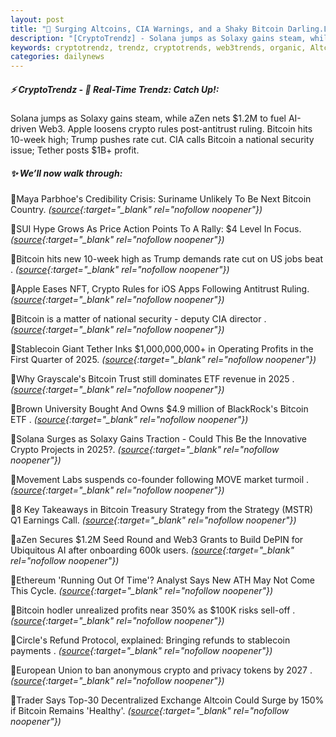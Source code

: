 ```yaml
---
layout: post
title: "🌌 Surging Altcoins, CIA Warnings, and a Shaky Bitcoin Darling.Latest Bitcoin News"
description: "[CryptoTrendz] - Solana jumps as Solaxy gains steam, while aZen nets $1.2M to fuel AI-driven Web3. Apple loosens crypto rules post-antitrust ruling. Bitcoin hits 10-week high; Trump pushes rate cut. CIA calls Bitcoin a national security issue; Tether posts $1B+ profit."
keywords: cryptotrendz, trendz, cryptotrends, web3trends, organic, Altcoin, Ethereum, revenue, Web3, Trump, stablecoin, AI, Analyst, market, Crypto, Bitcoin, Suriname
categories: dailynews
---
```


##### ⚡ CryptoTrendz - 📌 *Real-Time Trendz: Catch Up!:*

Solana jumps as Solaxy gains steam, while aZen nets $1.2M to fuel AI-driven Web3. Apple loosens crypto rules post-antitrust ruling. Bitcoin hits 10-week high; Trump pushes rate cut. CIA calls Bitcoin a national security issue; Tether posts $1B+ profit.

##### ✨ *We’ll now walk through:*


🔹Maya Parbhoe's Credibility Crisis: Suriname Unlikely To Be Next Bitcoin Country. *([source](https://s.avyag.com/a7lz){:target="_blank" rel="nofollow noopener"})*

🔹SUI Hype Grows As Price Action Points To A Rally: $4 Level In Focus. *([source](https://s.avyag.com/ng7l){:target="_blank" rel="nofollow noopener"})*

🔹Bitcoin hits new 10-week high as Trump demands rate cut on US jobs beat . *([source](https://s.avyag.com/1bdx){:target="_blank" rel="nofollow noopener"})*

🔹Apple Eases NFT, Crypto Rules for iOS Apps Following Antitrust Ruling. *([source](https://s.avyag.com/lwtp){:target="_blank" rel="nofollow noopener"})*

🔹Bitcoin is a matter of national security - deputy CIA director . *([source](https://s.avyag.com/5m3o){:target="_blank" rel="nofollow noopener"})*

🔹Stablecoin Giant Tether Inks $1,000,000,000+ in Operating Profits in the First Quarter of 2025. *([source](https://s.avyag.com/9aiw){:target="_blank" rel="nofollow noopener"})*

🔹Why Grayscale's Bitcoin Trust still dominates ETF revenue in 2025 . *([source](https://s.avyag.com/zmt9){:target="_blank" rel="nofollow noopener"})*

🔹Brown University Bought And Owns $4.9 million of BlackRock's Bitcoin ETF . *([source](https://s.avyag.com/ndpe){:target="_blank" rel="nofollow noopener"})*

🔹Solana Surges as Solaxy Gains Traction - Could This Be the Innovative Crypto Projects in 2025?. *([source](https://s.avyag.com/rom6){:target="_blank" rel="nofollow noopener"})*

🔹Movement Labs suspends co-founder following MOVE market turmoil . *([source](https://s.avyag.com/ee0u){:target="_blank" rel="nofollow noopener"})*

🔹8 Key Takeaways in Bitcoin Treasury Strategy from the Strategy (MSTR) Q1 Earnings Call. *([source](https://s.avyag.com/l9ln){:target="_blank" rel="nofollow noopener"})*

🔹aZen Secures $1.2M Seed Round and Web3 Grants to Build DePIN for Ubiquitous AI after onboarding 600k users. *([source](https://s.avyag.com/vedm){:target="_blank" rel="nofollow noopener"})*

🔹Ethereum 'Running Out Of Time'? Analyst Says New ATH May Not Come This Cycle. *([source](https://s.avyag.com/bp8h){:target="_blank" rel="nofollow noopener"})*

🔹Bitcoin hodler unrealized profits near 350% as $100K risks sell-off . *([source](https://s.avyag.com/3s9p){:target="_blank" rel="nofollow noopener"})*

🔹Circle's Refund Protocol, explained: Bringing refunds to stablecoin payments . *([source](https://s.avyag.com/5gsr){:target="_blank" rel="nofollow noopener"})*

🔹European Union to ban anonymous crypto and privacy tokens by 2027 . *([source](https://s.avyag.com/1zbb){:target="_blank" rel="nofollow noopener"})*

🔹Trader Says Top-30 Decentralized Exchange Altcoin Could Surge by 150% if Bitcoin Remains 'Healthy'. *([source](https://s.avyag.com/02hj){:target="_blank" rel="nofollow noopener"})*
